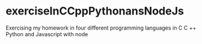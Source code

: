 # exerciseInCCppPythonansNodeJs
 Exercising my homework in four different programming languages ​​in C C ++ Python and Javascript with node

